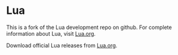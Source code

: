 # Lua

This is a fork of the Lua development repo on github. For complete information about Lua, visit [Lua.org](https://www.lua.org/).

Download official Lua releases from [Lua.org](https://www.lua.org/download.html).
